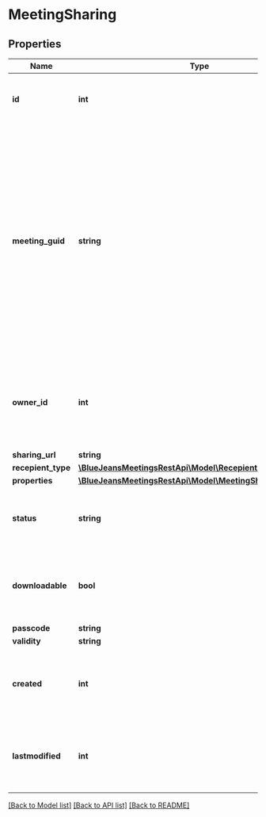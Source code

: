 # MeetingSharing

## Properties
Name | Type | Description | Notes
------------ | ------------- | ------------- | -------------
**id** | **int** | This field is the Sharing Authorization unique identifier. | [optional] 
**meeting_guid** | **string** | The meetingGuid is a globally unique Id for this particular recording. It is a string which contains the numeric meeting id, followed by a colon, followed by a 128-bit integer number formatted as 6 alphanumeric segments separated by dashes. | [optional] 
**owner_id** | **int** | The ownerId field is the unique Id number of the BlueJeans account that owns the recording | [optional] 
**sharing_url** | **string** |  | [optional] 
**recepient_type** | [**\BlueJeansMeetingsRestApi\Model\RecepientOptionsComp**](RecepientOptionsComp.md) |  | [optional] 
**properties** | [**\BlueJeansMeetingsRestApi\Model\MeetingSharingProperties**](MeetingSharingProperties.md) |  | [optional] 
**status** | **string** | This status field indicates the state of the sharing authorization record. | [optional] 
**downloadable** | **bool** | The downloadable field indicates whether the recording can be downloaded | [optional] 
**passcode** | **string** | TBD | [optional] 
**validity** | **string** | TBD | [optional] 
**created** | **int** | Date, since epoch time, that the recording was created (in milliseconds). | [optional] 
**lastmodified** | **int** | Date, since epoch time, that the recording was last modified (in milliseconds). | [optional] 

[[Back to Model list]](../README.md#documentation-for-models) [[Back to API list]](../README.md#documentation-for-api-endpoints) [[Back to README]](../README.md)


